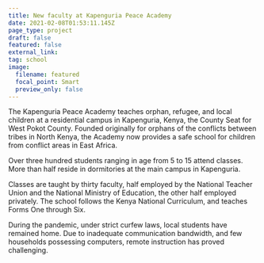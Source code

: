 ```yaml
---
title: New faculty at Kapenguria Peace Academy
date: 2021-02-08T01:53:11.145Z
page_type: project
draft: false
featured: false
external_link:
tag: school
image:
  filename: featured
  focal_point: Smart
  preview_only: false
---
```

The  Kapenguria Peace Academy teaches orphan, refugee, and local children at a residential campus in Kapenguria, Kenya, the County Seat for West Pokot County.  Founded originally for orphans of the conflicts between tribes in North Kenya, the Academy now provides a safe school for children from conflict areas in East Africa.

Over three hundred students ranging in age from 5 to 15 attend classes.  More than half reside in dormitories at the main campus in Kapenguria.

Classes are taught by thirty faculty, half employed by the National Teacher Union and the National Ministry of Education, the other half employed privately. The school follows the Kenya National Curriculum, and teaches Forms One through Six.

During the pandemic, under strict curfew laws, local students have remained home.  Due to inadequate communication bandwidth, and few households possessing computers, remote instruction has proved challenging.
